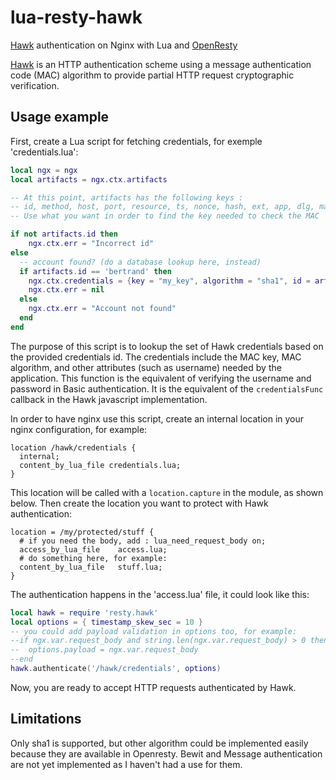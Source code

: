 lua-resty-hawk
==============

[Hawk](https://github.com/hueniverse/hawk) authentication on Nginx with Lua and [OpenResty](http://openresty.org)

[Hawk](https://github.com/hueniverse/hawk) is an HTTP authentication scheme using a message authentication code (MAC) algorithm to provide partial HTTP request cryptographic verification.

Usage example
-------------

First, create a Lua script for fetching credentials, for exemple 'credentials.lua':

```lua
local ngx = ngx
local artifacts = ngx.ctx.artifacts

-- At this point, artifacts has the following keys : 
-- id, method, host, port, resource, ts, nonce, hash, ext, app, dlg, mac
-- Use what you want in order to find the key needed to check the MAC

if not artifacts.id then
	ngx.ctx.err = "Incorrect id"
else
  -- account found? (do a database lookup here, instead)
  if artifacts.id == 'bertrand' then
  	ngx.ctx.credentials = {key = "my_key", algorithm = "sha1", id = artifacts.id}
	ngx.ctx.err = nil
  else 
    ngx.ctx.err = "Account not found"
  end
end
```

The purpose of this script is to lookup the set of Hawk credentials based on the provided credentials id.
The credentials include the MAC key, MAC algorithm, and other attributes (such as username) needed by the application.
This function is the equivalent of verifying the username and password in Basic authentication.
It is the equivalent of the ```credentialsFunc``` callback in the Hawk javascript implementation.

In order to have nginx use this script, create an internal location in your nginx configuration, for example:

```
location /hawk/credentials {
  internal;
  content_by_lua_file credentials.lua;
}
```
This location will be called with a ```location.capture``` in the module, as shown below.
Then create the location you want to protect with Hawk authentication:

```
location = /my/protected/stuff {
  # if you need the body, add : lua_need_request_body on;
  access_by_lua_file    access.lua;
  # do something here, for example:
  content_by_lua_file   stuff.lua;
}
```

The authentication happens in the 'access.lua' file, it could look like this:

```lua
local hawk = require 'resty.hawk'
local options = { timestamp_skew_sec = 10 }
-- you could add payload validation in options too, for example:
--if ngx.var.request_body and string.len(ngx.var.request_body) > 0 then
--	options.payload = ngx.var.request_body
--end
hawk.authenticate('/hawk/credentials', options)
```

Now, you are ready to accept HTTP requests authenticated by Hawk.

Limitations
-----------

Only sha1 is supported, but other algorithm could be implemented easily because they are available in Openresty.
Bewit and Message authentication are not yet implemented as I haven't had a use for them.

